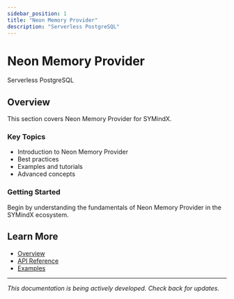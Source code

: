```yaml
---
sidebar_position: 1
title: "Neon Memory Provider"
description: "Serverless PostgreSQL"
---
```


# Neon Memory Provider

Serverless PostgreSQL

## Overview

This section covers Neon Memory Provider for SYMindX.

### Key Topics

- Introduction to Neon Memory Provider
- Best practices
- Examples and tutorials
- Advanced concepts

### Getting Started

Begin by understanding the fundamentals of Neon Memory Provider in the SYMindX ecosystem.

## Learn More

- [Overview](/docs/01-overview)
- [API Reference](/docs/03-api-reference)
- [Examples](/docs/17-examples)

---

*This documentation is being actively developed. Check back for updates.*
